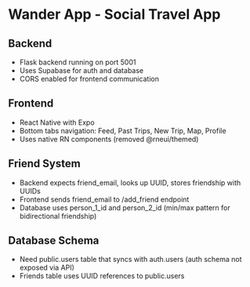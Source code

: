 # Wander App - Social Travel App

## Backend
- Flask backend running on port 5001
- Uses Supabase for auth and database
- CORS enabled for frontend communication

## Frontend
- React Native with Expo
- Bottom tabs navigation: Feed, Past Trips, New Trip, Map, Profile
- Uses native RN components (removed @rneui/themed)

## Friend System
- Backend expects friend_email, looks up UUID, stores friendship with UUIDs
- Frontend sends friend_email to /add_friend endpoint
- Database uses person_1_id and person_2_id (min/max pattern for bidirectional friendship)

## Database Schema
- Need public.users table that syncs with auth.users (auth schema not exposed via API)
- Friends table uses UUID references to public.users